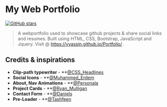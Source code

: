 # My Web Portfolio
[![GitHub stars](https://img.shields.io/github/stars/Yyassin/Portfolio.svg?colorB=007EC6)](https://github.com/Yyassin/Portfolio/stargazers)

> A webportfolio used to showcase github projects & share social links and resumes. Built using HTML, CSS, Bootstrap, JavaScript and Jquery.
> Visit @ https://yyassin.github.io/Portfolio/ .

## Credits & inspirations

- **Clip-path typewriter** - **[@CSS_Headlines](https://codyhouse.co/gem/css-animated-headlines) 
- **Social Icons** - **[@Muhammed_Erdem](https://codepen.io/JavaScriptJunkie/pen/jvRGZy)
- **About, Nav Animations** - **[@Personala](http://www.innovationplans.com/idesign/personala/dark.html)
- **Project Cards** - **[@Ryan_Mulligan](https://codepen.io/hexagoncircle/pen/XWbWKwL)
- **Contact Form** - **[@Daniels](http://www.innovationplans.com/idesign/daniels/main.html)
- **Pre-Loader** - **[@Tashfeen](https://codepen.io/tashfene/pen/raEqrJ)





